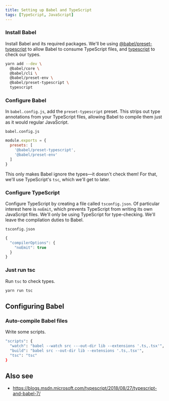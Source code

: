 ```yaml
---
title: Setting up Babel and TypeScript
tags: [TypeScript, JavaScript]
---
```


### Install Babel

<!-- {.-literate-style} -->

Install Babel and its required packages. We'll be using [@babel/preset-typescript] to allow Babel to consume TypeScript files, and [typescript] to check our types.

[@babel/preset-typescript]: https://yarn.pm/@babel/preset-typescript
[typescript]: https://yarn.pm/typescript

```sh
yarn add --dev \
  @babel/core \
  @babel/cli \
  @babel/preset-env \
  @babel/preset-typescript \
  typescript
```

### Configure Babel

<!-- {.-literate-style} -->

In `babel.config.js`, add the `preset-typescript` preset. This strips out type annotations from your TypeScript files, allowing Babel to compile them just as it would regular JavaScript.

```
babel.config.js
```

<!-- prettier-ignore -->
```javascript
module.exports = {
  presets: [
    '@babel/preset-typescript',
    '@babel/preset-env'
  ]
}
```

This only makes Babel ignore the types&mdash;it doesn't check them! For that, we'll use TypeScript's `tsc`, which we'll get to later.

### Configure TypeScript

<!-- {.-literate-style} -->

Configure TypeScript by creating a file called `tsconfig.json`. Of particular interest here is `noEmit`, which prevents TypeScript from writing its own JavaScript files. We'll only be using TypeScript for type-checking. We'll leave the compilation duties to Babel.

```
tsconfig.json
```

```javascript
{
  "compilerOptions": {
    "noEmit": true
  }
}
```

### Just run tsc

<!-- {.-literate-style} -->

Run `tsc` to check types.

```sh
yarn run tsc
```

## Configuring Babel

### Auto-compile Babel files

<!-- {.-literate-style} -->

Write some scripts.

```sh
"scripts": {
  "watch": "babel --watch src ---out-dir lib --extensions '.ts,.tsx'",
  "build": "babel src --out-dir lib --extensions '.ts,.tsx'",
  "tsc": "tsc"
}
```

## Also see

- https://blogs.msdn.microsoft.com/typescript/2018/08/27/typescript-and-babel-7/
